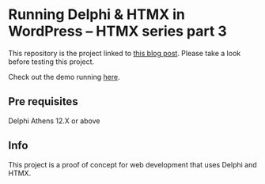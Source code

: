 # Running Delphi & HTMX in WordPress – HTMX series part 3
This repository is the project linked to [this blog post](https://blogs.embarcadero.com/running-delphi-htmx-in-wordpress-htmx-series-part-3/). Please take a look before testing this project.

Check out the demo running [here](https://embt-wp.zapater.dev/?p=28).

## Pre requisites
Delphi Athens 12.X or above

## Info
This project is a proof of concept for web development that uses Delphi and HTMX. 